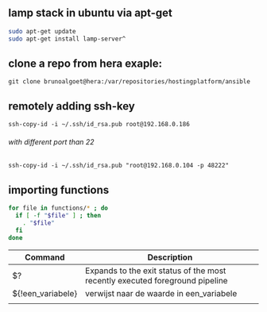 ## lamp stack in ubuntu via apt-get
```bash
sudo apt-get update
sudo apt-get install lamp-server^
```
## clone a repo from hera exaple:
`git clone brunoalgoet@hera:/var/repositories/hostingplatform/ansible`
## remotely adding ssh-key 
`ssh-copy-id -i ~/.ssh/id_rsa.pub root@192.168.0.186`
###### with different port than 22
`ssh-copy-id -i ~/.ssh/id_rsa.pub "root@192.168.0.104 -p 48222"`
## importing functions
```bash
for file in functions/* ; do
  if [ -f "$file" ] ; then
    . "$file"
  fi
done
```
| Command | Description |
| ------- | ------ |
| $? |  Expands to the exit status of the most recently executed foreground pipeline |
| ${!een_variabele} | verwijst naar de waarde in een_variabele|
|  | |

